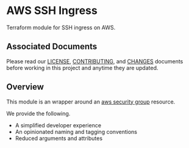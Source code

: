 # AWS SSH Ingress
Terraform module for SSH ingress on AWS.

## Associated Documents
Please read our [LICENSE][lice], [CONTRIBUTING][cont], and [CHANGES][chge]
documents before working in this project and anytime they are updated.

## Overview
This module is an wrapper around an [aws security group][awss] resource.

We provide the following.
- A simplified developer experience
- An opinionated naming and tagging conventions
- Reduced arguments and attributes

[awss]: https://registry.terraform.io/providers/hashicorp/aws/latest/docs/resources/security_group
[chge]: ./CHANGES.md
[cont]: ./CONTRIBUTING.md
[lice]: ./LICENSE.md
